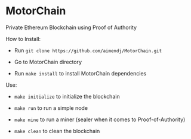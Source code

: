 # MotorChain
Private Ethereum Blockchain using Proof of Authority

How to Install:

* Run `git clone https://github.com/aimendj/MotorChain.git`

* Go to MotorChain directory

* Run `make install` to install MotorChain dependencies

Use: 

* `make initialize` to initialize the blockchain
  
* `make run` to run a simple node

* `make mine` to run a miner (sealer when it comes to Proof-of-Authority)
  
* `make clean` to clean the blockchain
